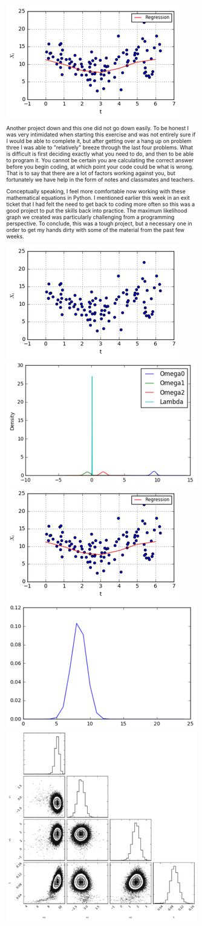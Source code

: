 ![Capstone Model1](/images/Unknown-9.png)

Another project down and this one did not go down easily. To be honest I was very intimidated when starting this exercise and 
was not entirely sure if I would be able to complete it, but after getting over a hang up on problem three I was able to "relatively" 
breeze through the last four problems. What is difficult is first deciding exactly what you need to do, and then to be able 
to program it. You cannot be certain you are calculating the correct answer before you begin coding, at which point your code could
be what is wrong. That is to say that there are a lot of factors working against you, but fortunately we have help in the form 
of notes and classmates and teachers. 

Conceptually speaking, I feel more comfortable now working with these mathematical equations in Python. I mentioned earlier this week in an 
exit ticket that I had felt the need to get back to coding more often so this was a good project to put the skills back into practice. The 
maximum likelihood graph we created was particularly challenging from a programming perspective. To conclude, this was a tough project, but a
necessary one in order to get my hands dirty with some of the material from the past few weeks.

![Capstone Model1](/images/Unknown-8.png)
![Capstone Model1](/images/Unknown-11.png)
![Capstone Model1](/images/Unknown-9.png)
![Capstone Model1](/images/Unknown-10.png)
![Capstone Model1](/images/Unknown-12.png)

